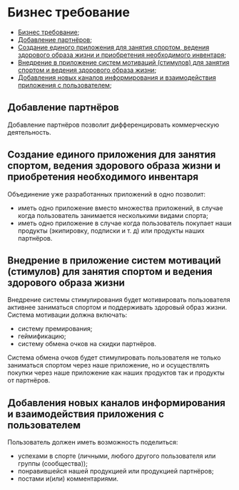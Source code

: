 # Бизнес требование

- [Бизнес требование](#бизнес-требование);
- [Добавление партнёров](#добавление-партнёров);
- [Создание единого приложения для занятия спортом, ведения здорового образа жизни и приобретения необходимого инвентаря](#создание-единого-приложения-для-занятия-спортом-ведения-здорового-образа-жизни-и-приобретения-необходимого-инвентаря);
- [Внедрение в приложение систем мотиваций (стимулов) для занятия спортом и ведения здорового образа жизни](#внедрение-в-приложение-систем-мотиваций-стимулов-для-занятия-спортом-и-ведения-здорового-образа-жизни);
- [Добавления новых каналов информирования и взаимодействия приложения с пользователем](#добавления-новых-каналов-информирования-и-взаимодействия-приложения-с-пользователем);

## Добавление партнёров

Добавление партнёров позволит дифференцировать коммерческую деятельность.

## Создание единого приложения для занятия спортом, ведения здорового образа жизни и приобретения необходимого инвентаря

Объединение уже разработанных приложений в одно позволит:

- иметь одно приложение вместо множества приложений, в случае когда пользователь занимается несколькими видами спорта;
- иметь одно приложение в случае когда пользователь покупает наши продукты (экипировку, подписки и т. д) или продукты наших партнёров.

## Внедрение в приложение систем мотиваций (стимулов) для занятия спортом и ведения здорового образа жизни

Внедрение системы стимулирования будет мотивировать пользователя активнее заниматься спортом и поддерживать здоровый образ жизни. Система мотивации должна включать:

- систему премирования;
- геймификацию;
- систему обмена очков на скидки партнёров.

Система обмена очков будет стимулировать пользователя не только заниматься спортом через наше приложение, но и осуществлять покупки через наше приложение как наших продуктов так и продукты от партнёров.

## Добавления новых каналов информирования и взаимодействия приложения с пользователем

Пользователь должен иметь возможность поделиться:

- успехами в спорте (личными, любого другого пользователя или группы (сообщества));
- понравившейся нашей продукцией или продукцией партнёров;
- постами и(или) комментариями.
